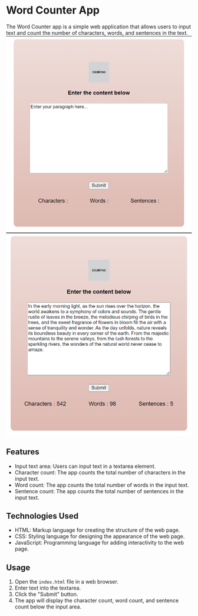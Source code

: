 # Word Counter App

The Word Counter app is a simple web application that allows users to input text and count the number of characters, words, and sentences in the text.
![Before](https://github.com/PragatiiGupta/Mini-Projects/blob/main/Word%20Counter/Before.PNG)
![After](https://github.com/PragatiiGupta/Mini-Projects/blob/main/Word%20Counter/After.PNG)
## Features

- Input text area: Users can input text in a textarea element.
- Character count: The app counts the total number of characters in the input text.
- Word count: The app counts the total number of words in the input text.
- Sentence count: The app counts the total number of sentences in the input text.

## Technologies Used

- HTML: Markup language for creating the structure of the web page.
- CSS: Styling language for designing the appearance of the web page.
- JavaScript: Programming language for adding interactivity to the web page.

## Usage

1. Open the `index.html` file in a web browser.
2. Enter text into the textarea.
3. Click the "Submit" button.
4. The app will display the character count, word count, and sentence count below the input area.
